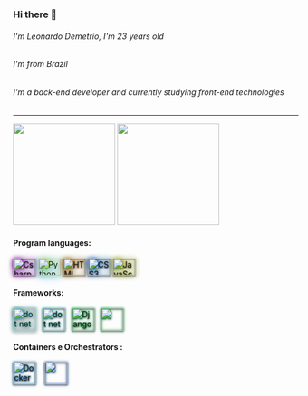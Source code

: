 ### Hi there 👋


###### I'm Leonardo Demetrio, I'm 23 years old
###### I'm from Brazil
###### I'm a back-end developer and currently studying front-end technologies

---
 <link rel="stylesheet" href="https://cdn.jsdelivr.net/gh/devicons/devicon@v2.12.0/devicon.min.css">



<div>
  <img  height="180em" src="https://github-readme-stats.vercel.app/api?username=leovd100&show_icons=true&theme=dracula&include_all_commits=true&count_private=true"/>
  <img height="180em" src="https://github-readme-stats.vercel.app/api/top-langs/?username=leovd100&layout=compact&langs_count=16&theme=dracula"/>
</div>

#### Program languages:

<div style="display: inline_block">
    <img style="filter: drop-shadow(0 0 5px rgb(204, 0, 255)) drop-shadow( 0 1px 1px black);" align="center" height="30" width="40" src="https://cdn.jsdelivr.net/gh/devicons/devicon/icons/csharp/csharp-original.svg" alt="Csharp icon">
    <img style="filter: drop-shadow(2px 0px 5px rgb(240, 255, 0)) drop-shadow( 0px 2px 5px rgb(0, 140, 255));" align="center" height="30" width="40" src="https://cdn.jsdelivr.net/gh/devicons/devicon/icons/python/python-original.svg" alt="Python icon">
    <img style="filter: drop-shadow(0 0 5px rgb(255, 153, 0)) drop-shadow( 0 1px 1px black);" align="center" height="30" width="40" src="https://cdn.jsdelivr.net/gh/devicons/devicon/icons/html5/html5-original.svg" alt="HTML icon">
    <img  style="filter: drop-shadow(0 0 5px rgb(0, 140, 255)) drop-shadow( 0 1px 1px black);" align="center" height="30" width="40" src="https://cdn.jsdelivr.net/gh/devicons/devicon/icons/css3/css3-original.svg" alt="CSS3 icon">
    <img style="filter: drop-shadow(0 0 5px rgb(240, 255, 0)) drop-shadow( 0 1px 1px black);"  align="center" height="30" width="40" src="https://cdn.jsdelivr.net/gh/devicons/devicon/icons/javascript/javascript-original.svg" alt="JavaScript icon">
    
    
</div>



###

#### Frameworks:

<div style="display:inline_block">
    <img style="filter: drop-shadow(0 0 2px rgb(25, 255, 255)) drop-shadow( 0 1px 3px black);" align="center" heigth="30" width="40" src="https://cdn.jsdelivr.net/gh/devicons/devicon/icons/dot-net/dot-net-plain-wordmark.svg" alt="dot net icon">&nbsp;&nbsp;
    <img style="filter: drop-shadow(0 0 2px rgb(25, 255, 255)) drop-shadow( 0 1px 1px black);" align="center" heigth="30" width="40" src="https://cdn.jsdelivr.net/gh/devicons/devicon/icons/dotnetcore/dotnetcore-original.svg" alt="dot net core">&nbsp;&nbsp;
    <img style="filter: drop-shadow(0 0 2px rgb(0, 255, 76)) drop-shadow( 0 1px 1px black);"  align="center" heigth="30" width="40" src="https://cdn.jsdelivr.net/gh/devicons/devicon/icons/django/django-original.svg" alt ="Django icon">&nbsp;&nbsp;
    <img style="filter: drop-shadow(0 0 2px rgb(0, 255, 76)) drop-shadow( 0 1px 1px black);" align="center" heigth="30" width="40" src="https://cdn.jsdelivr.net/gh/devicons/devicon/icons/nodejs/nodejs-original-wordmark.svg"> 
</div>



#### Containers e Orchestrators : 

<div style="display:inline_block">
    <img style="filter: drop-shadow(0 0 2px rgb(0, 162, 255)) drop-shadow( 0 1px 1px black); " align="center" heigth="30" width="40" src="https://cdn.jsdelivr.net/gh/devicons/devicon/icons/docker/docker-plain-wordmark.svg" alt="Docker icon"> &nbsp;&nbsp;
    <img style="filter: drop-shadow(0 0 2px rgb(0, 110, 255)) drop-shadow( 0 1px 1px black); " align="center" heigth="30" width="40" src="https://cdn.jsdelivr.net/gh/devicons/devicon/icons/kubernetes/kubernetes-plain-wordmark.svg">
</div>





<!--
**leovd100/leovd100** is a ✨ _special_ ✨ repository because its `README.md` (this file) appears on your GitHub profile.

Here are some ideas to get you started:

- 🔭 I’m currently working on ...
- 🌱 I’m currently learning ...
- 👯 I’m looking to collaborate on ...
- 🤔 I’m looking for help with ...
- 💬 Ask me about ...
- 📫 How to reach me: ...
- 😄 Pronouns: ...
- ⚡ Fun fact: ...
-->
